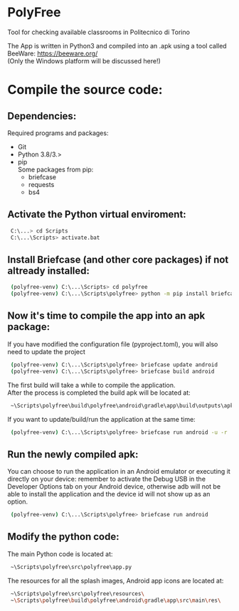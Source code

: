 # PolyFree
 Tool for checking available classrooms in Politecnico di Torino
 
 The App is written in Python3 and compiled into an .apk using a tool called BeeWare: https://beeware.org/  
 (Only the Windows platform will be discussed here!)
 
# Compile the source code:  
 ## Dependencies:
   Required programs and packages:
   - Git
   - Python 3.8/3.>
   - pip  
   Some packages from pip:
     - briefcase
     - requests
     - bs4

 ## Activate the Python virtual enviroment:
   ```bash
    C:\...> cd Scripts
    C:\...\Scripts> activate.bat
   ```

   ## Install Briefcase (and other core packages) if not altready installed:
   ```bash
    (polyfree-venv) C:\...\Scripts> cd polyfree
    (polyfree-venv) C:\...\Scripts\polyfree> python -m pip install briefcase requests bs4
   ```

   ## Now it's time to compile the app into an apk package:
   If you have modified the configuration file (pyproject.toml), you will also need to update the project
   ```bash
    (polyfree-venv) C:\...\Scripts\polyfree> briefcase update android
    (polyfree-venv) C:\...\Scripts\polyfree> briefcase build android
   ```
   The first build will take a while to compile the application.  
   After the process is completed the build apk will be located at:
   ```bash
    ~\Scripts\polyfree\build\polyfree\android\gradle\app\build\outputs\apk\debug\app-debug.apk
   ```
   If you want to update/build/run the application at the same time:
   ```bash
    (polyfree-venv) C:\...\Scripts\polyfree> briefcase run android -u -r
   ```

   ## Run the newly compiled apk:
   You can choose to run the application in an Android emulator or executing it directly on your device:
   remember to activate the Debug USB in the Developer Options tab on your Android device, otherwise adb
   will not be able to install the application and the device id will not show up as an option.
   ```bash
    (polyfree-venv) C:\...\Scripts\polyfree> briefcase run android
   ```

   ## Modify the python code:
   The main Python code is located at:
   ```bash
    ~\Scripts\polyfree\src\polyfree\app.py
   ```
   The resources for all the splash images, Android app icons are located at:
   ```bash
    ~\Scripts\polyfree\src\polyfree\resources\
    ~\Scripts\polyfree\build\polyfree\android\gradle\app\src\main\res\
   ```
